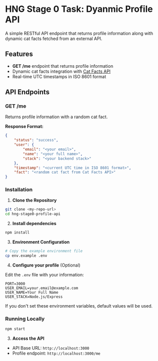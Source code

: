 # HNG Stage 0 Task: Dyanmic Profile API

A simple RESTful API endpoint that returns profile information along with dynamic cat facts fetched from an external API.

## Features

-  **GET /me** endpoint that returns profile information
-  Dynamic cat facts integration with [Cat Facts API](https://catfact.ninja/fact)
-  Real-time UTC timestamps in ISO 8601 format

## API Endpoints

### GET /me

Returns profile information with a random cat fact.

**Response Format:**

```json
{
	"status": "success",
	"user": {
		"email": "<your email>",
		"name": "<your full name>",
		"stack": "<your backend stack>"
	},
	"timestamp": "<current UTC time in ISO 8601 format>",
	"fact": "<random cat fact from Cat Facts API>"
}
```

### Installation

1. **Clone the Repository**

```bash
git clone <my-repo-url>
cd hng-stage0-profile-api
```

2. **Install dependencies**

```bash
npm install
```

3. **Environment Configuration**

```bash
# Copy the example environment file
cp env.example .env
```

4. **Configure your profile** (Optional)

Edit the `.env` file with your information:

```env
PORT=3000
USER_EMAIL=your.email@example.com
USER_NAME=Your Full Name
USER_STACK=Node.js/Express
```

If you don't set these environment variables, default values will be used.

### Running Locally

```bash
npm start
```

3. **Access the API**

-  API Base URL: `http://localhost:3000`
-  Profile endpoint: `http://localhost:3000/me`
